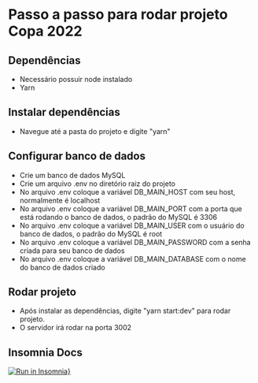 # Passo a passo para rodar projeto Copa 2022

## Dependências

- Necessário possuir node instalado
- Yarn

## Instalar dependências

- Navegue até a pasta do projeto e digite "yarn"

## Configurar banco de dados

- Crie um banco de dados MySQL
- Crie um arquivo .env no diretório raiz do projeto
- No arquivo .env coloque a variável DB_MAIN_HOST com seu host, normalmente é localhost
- No arquivo .env coloque a variável DB_MAIN_PORT com a porta que está rodando o banco de dados, o padrão do MySQL é 3306
- No arquivo .env coloque a variável DB_MAIN_USER com o usuário do banco de dados, o padrão do MySQL é root
- No arquivo .env coloque a variável DB_MAIN_PASSWORD com a senha criada para seu banco de dados
- No arquivo .env coloque a variável DB_MAIN_DATABASE com o nome do banco de dados criado

## Rodar projeto

- Após instalar as dependências, digite "yarn start:dev" para rodar projeto.
- O servidor irá rodar na porta 3002

## Insomnia Docs

[![Run in Insomnia}](https://insomnia.rest/images/run.svg)](https://insomnia.rest/run/?label=Copa%202022&uri=https%3A%2F%2Fraw.githubusercontent.com%2FNicholasTavares%2Fcopa2022%2Fmaster%2FInsomnia_2022-09-14.json)
